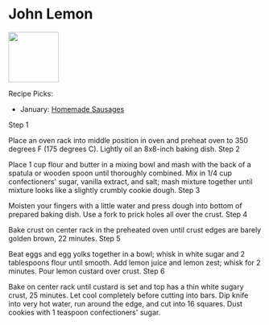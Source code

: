 # John Lemon

<img src="http://api.adorable.io/avatars/100/zestmaster%40flavor.magazine" height="100" width="100" />

Recipe Picks:

- January: [Homemade Sausages](../recipe/jan/homemade-sausages.md)

Step 1

Place an oven rack into middle position in oven and preheat oven to 350 degrees F (175 degrees C). Lightly oil an 8x8-inch baking dish.
Step 2

Place 1 cup flour and butter in a mixing bowl and mash with the back of a spatula or wooden spoon until thoroughly combined. Mix in 1/4 cup confectioners' sugar, vanilla extract, and salt; mash mixture together until mixture looks like a slightly crumbly cookie dough.
Step 3

Moisten your fingers with a little water and press dough into bottom of prepared baking dish. Use a fork to prick holes all over the crust.
Step 4

Bake crust on center rack in the preheated oven until crust edges are barely golden brown, 22 minutes.
Step 5

Beat eggs and egg yolks together in a bowl; whisk in white sugar and 2 tablespoons flour until smooth. Add lemon juice and lemon zest; whisk for 2 minutes. Pour lemon custard over crust.
Step 6

Bake on center rack until custard is set and top has a thin white sugary crust, 25 minutes. Let cool completely before cutting into bars. Dip knife into very hot water, run around the edge, and cut into 16 squares. Dust cookies with 1 teaspoon confectioners' sugar.
